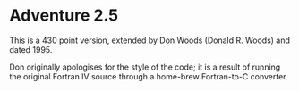 # Adventure 2.5

This is a 430 point version, extended by Don Woods (Donald R. Woods) and dated 1995.

Don originally apologises for the style of the code; it is a result of
running the original Fortran IV source through a home-brew Fortran-to-C
converter.


